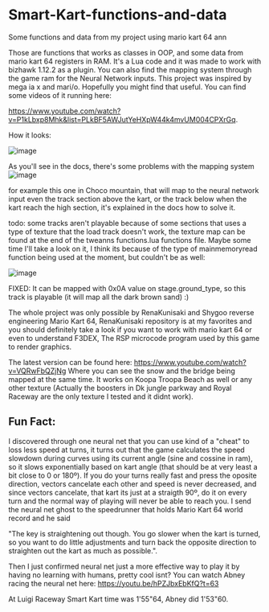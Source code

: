 # Smart-Kart-functions-and-data
Some functions and data from my project using mario kart 64 ann

Those are functions that works as classes in OOP, and some data from mario kart 64 registers in RAM. It's a Lua code and it was
made to work with bizhawk 1.12.2 as a plugin. 
You can also find the mapping system through the game ram for the Neural Network inputs.
This project was inspired by mega ia x and mari/o.
Hopefully you might find that useful.
You can find some videos of it running here:

https://www.youtube.com/watch?v=P1kLbxp8Mhk&list=PLkBF5AWJutYeHXpW44k4mvUM004CPXrGq.

How it looks:

![image](https://user-images.githubusercontent.com/56324869/71424612-ea29f680-2671-11ea-8173-9f5fcc724f1b.png)

As you'll see in the docs, there's some problems with the mapping system
![image](https://user-images.githubusercontent.com/56324869/71424771-35450900-2674-11ea-985d-02bbce4ffa3e.png)

for example this one in Choco mountain, that will map to the neural network input even the track section above the kart, or the track below when the kart reach the high section, it's explained in the docs how to solve it.

todo: some tracks aren't playable because of some sections that uses a type of texture that the load track doesn't work, the texture map can be found at the end of the tweanns functions.lua functions file. Maybe some time I'll take a look on it, I think its because of the type of mainmemoryread function being used at the moment, but couldn't be as well:

![image](https://user-images.githubusercontent.com/56324869/71424888-87d2f500-2675-11ea-9ef3-5d1b638b18aa.png)

FIXED: It can be mapped with 0x0A value on stage.ground_type, so this track is playable (it will map all the dark brown sand) :)

The whole project was only possible by RenaKunisaki and Shygoo reverse engineering Mario Kart 64, RenaKunisaki repository is at my favorites and you should definitely take a look if you want to work with mario kart 64 or even to understand  F3DEX, The RSP microcode program used by this game to render graphics.

The latest version can be found here:
<https://www.youtube.com/watch?v=VQRwFbQZjNg>
Where you can see the snow and the bridge being mapped at the same time. It works on Koopa Troopa Beach as well or any
other texture (Actually the boosters in Dk jungle parkway and Royal Raceway are the only texture I tested and it didnt work).

## Fun Fact: 
I discovered through one neural net that you can use kind of a "cheat" to loss less speed at turns, it turns out that the game calculates the speed slowdown during curves using its current angle (sine and cossine in ram), so it slows exponentially based on kart angle (that should be at very least a bit close to 0 or 180º). If you do your turns really fast and press the oposite direction, vectors cancelate each other and speed is never decreased, and since vectors cancelate, that kart its just at a straigth 90º, do it on every turn and the normal way of playing will never be able to reach you. I send the neural net ghost to the speedrunner that holds Mario Kart 64 world record and he said 

"The key is straightening out though. You go slower when the kart is turned, so you want to do little adjustments and turn back the opposite direction to straighten out the kart as much as possible.".

Then I just confirmed neural net just a more effective way to play it by having no learning with humans, pretty cool isnt?
You can watch Abney racing the neural net here: 
https://youtu.be/hPZJbxEbKfQ?t=63

At Luigi Raceway Smart Kart time was 1'55"64, Abney did 1'53"60.



